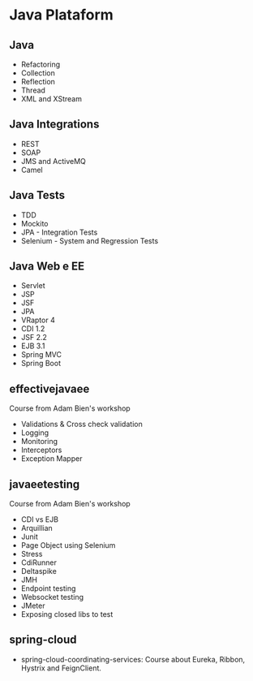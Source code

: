 # Java Plataform


## Java
* Refactoring
* Collection
* Reflection
* Thread
* XML and XStream


## Java Integrations
* REST
* SOAP
* JMS and ActiveMQ
* Camel


## Java Tests
* TDD
* Mockito
* JPA - Integration Tests
* Selenium - System and Regression Tests


## Java Web e EE
* Servlet
* JSP
* JSF
* JPA
* VRaptor 4
* CDI 1.2
* JSF 2.2
* EJB 3.1
* Spring MVC
* Spring Boot


## effectivejavaee
Course from Adam Bien's workshop
* Validations & Cross check validation
* Logging
* Monitoring
* Interceptors
* Exception Mapper


## javaeetesting
Course from Adam Bien's workshop
* CDI vs EJB
* Arquillian
* Junit
* Page Object using Selenium
* Stress
* CdiRunner
* Deltaspike
* JMH
* Endpoint testing
* Websocket testing
* JMeter
* Exposing closed libs to test


## spring-cloud
* spring-cloud-coordinating-services: Course about Eureka, Ribbon, Hystrix and FeignClient.